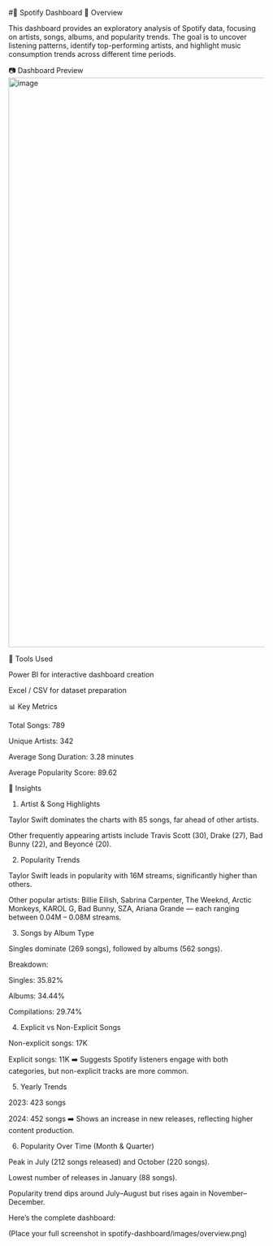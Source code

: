 #🎵 Spotify Dashboard
📘 Overview

This dashboard provides an exploratory analysis of Spotify data, focusing on artists, songs, albums, and popularity trends. The goal is to uncover listening patterns, identify top-performing artists, and highlight music consumption trends across different time periods.

📷 Dashboard Preview
<img width="2004" height="1122" alt="image" src="https://github.com/user-attachments/assets/1b7fbae4-44f3-40f1-9521-9a975fab2a4d" />

🧰 Tools Used

Power BI for interactive dashboard creation

Excel / CSV for dataset preparation

📊 Key Metrics

Total Songs: 789

Unique Artists: 342

Average Song Duration: 3.28 minutes

Average Popularity Score: 89.62

🔑 Insights
1. Artist & Song Highlights

Taylor Swift dominates the charts with 85 songs, far ahead of other artists.

Other frequently appearing artists include Travis Scott (30), Drake (27), Bad Bunny (22), and Beyoncé (20).

2. Popularity Trends

Taylor Swift leads in popularity with 16M streams, significantly higher than others.

Other popular artists: Billie Eilish, Sabrina Carpenter, The Weeknd, Arctic Monkeys, KAROL G, Bad Bunny, SZA, Ariana Grande — each ranging between 0.04M – 0.08M streams.

3. Songs by Album Type

Singles dominate (269 songs), followed by albums (562 songs).

Breakdown:

Singles: 35.82%

Albums: 34.44%

Compilations: 29.74%

4. Explicit vs Non-Explicit Songs

Non-explicit songs: 17K

Explicit songs: 11K
➡️ Suggests Spotify listeners engage with both categories, but non-explicit tracks are more common.

5. Yearly Trends

2023: 423 songs

2024: 452 songs
➡️ Shows an increase in new releases, reflecting higher content production.

6. Popularity Over Time (Month & Quarter)

Peak in July (212 songs released) and October (220 songs).

Lowest number of releases in January (88 songs).

Popularity trend dips around July–August but rises again in November–December.


Here’s the complete dashboard:

(Place your full screenshot in spotify-dashboard/images/overview.png)
